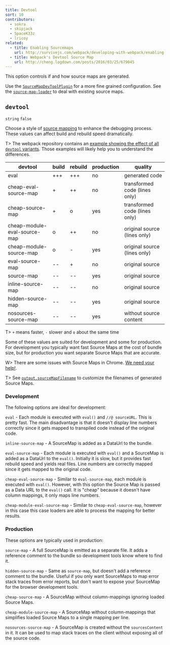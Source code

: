 ```yaml
---
title: Devtool
sort: 10
contributors:
  - sokra
  - skipjack
  - SpaceK33z
  - lricoy
related:
  - title: Enabling Sourcemaps
    url: http://survivejs.com/webpack/developing-with-webpack/enabling-sourcemaps/
  - title: Webpack's Devtool Source Map
    url: http://cheng.logdown.com/posts/2016/03/25/679045
---
```


This option controls if and how source maps are generated.

Use the [`SourceMapDevToolPlugin`](/plugins/source-map-dev-tool-plugin) for a more fine grained configuration. See the [`source-map-loader`](/loaders/source-map-loader) to deal with existing source maps.


## `devtool`

`string` `false`

Choose a style of [source mapping](http://blog.teamtreehouse.com/introduction-source-maps) to enhance the debugging process. These values can affect build and rebuild speed dramatically.

T> The webpack repository contains an [example showing the effect of all `devtool` variants](https://github.com/webpack/webpack/tree/master/examples/source-map). Those examples will likely help you to understand the differences.

devtool                       | build | rebuild | production | quality
----------------------------- | ----- | ------- | ---------- | -----------------------------
eval                          | +++   | +++     | no         | generated code
cheap-eval-source-map         | +     | ++      | no         | transformed code (lines only)
cheap-source-map              | +     | o       | yes        | transformed code (lines only)
cheap-module-eval-source-map  | o     | ++      | no         | original source (lines only)
cheap-module-source-map       | o     | -       | yes        | original source (lines only)
eval-source-map               | --    | +       | no         | original source
source-map                    | --    | --      | yes        | original source
inline-source-map             | --    | --      | no         | original source
hidden-source-map             | --    | --      | yes        | original source
nosources-source-map          | --    | --      | yes        | without source content

T> `+` means faster, `-` slower and `o` about the same time

Some of these values are suited for development and some for production. For development you typically want fast Source Maps at the cost of bundle size, but for production you want separate Source Maps that are accurate.

W> There are some issues with Source Maps in Chrome. [We need your help!](https://github.com/webpack/webpack/issues/3165).

T> See [`output.sourceMapFilename`](/configuration/output#output-sourcemapfilename) to customize the filenames of generated Source Maps.


### Development

The following options are ideal for development:

`eval` - Each module is executed with `eval()` and `//@ sourceURL`. This is pretty fast. The main disadvantage is that it doesn't display line numbers correctly since it gets mapped to transpiled code instead of the original code.

`inline-source-map` - A SourceMap is added as a DataUrl to the bundle.

`eval-source-map` - Each module is executed with `eval()` and a SourceMap is added as a DataUrl to the `eval()`. Initially it is slow, but it provides fast rebuild speed and yields real files. Line numbers are correctly mapped since it gets mapped to the original code.

`cheap-eval-source-map` - Similar to `eval-source-map`, each module is executed with `eval()`. However, with this option the Source Map is passed as a Data URL to the `eval()` call. It is "cheap" because it doesn't have column mappings, it only maps line numbers.

`cheap-module-eval-source-map` - Similar to `cheap-eval-source-map`, however in this case this case loaders are able to process the mapping for better results.


### Production

These options are typically used in production:

`source-map` - A full SourceMap is emitted as a separate file. It adds a reference comment to the bundle so development tools know where to find it.

`hidden-source-map` - Same as `source-map`, but doesn't add a reference comment to the bundle. Useful if you only want SourceMaps to map error stack traces from error reports, but don't want to expose your SourceMap for the browser development tools.

`cheap-source-map` - A SourceMap without column-mappings ignoring loaded Source Maps.

`cheap-module-source-map` - A SourceMap without column-mappings that simplifies loaded Source Maps to a single mapping per line.

`nosources-source-map` - A SourceMap is created without the `sourcesContent` in it. It can be used to map stack traces on the client without exposing all of the source code.
